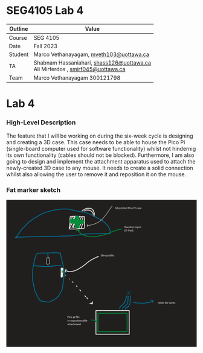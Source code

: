 # SEG4105 Lab 4

| Outline | Value |
| --- | --- |
| Course | SEG 4105 |
| Date | Fall 2023 |
| Student | Marco Vethanayagam, mveth103@uottawa.ca |
| TA | Shabnam Hassaniahari, shass126@uottawa.ca <br> Ali Mirferdos , smirf045@uottawa.ca| 
| Team | Marco Vethanayagam 300121798 <br>|

# Lab 4

### High-Level Description
The feature that I will be working on during the six-week cycle is designing and creating a 3D case. This case needs to be able to house the Pico Pi (single-board computer used for software functionality) whilst not hindernig its own functionality (cables should not be blocked). Furthermore, I am also going to design and implement the attachment apparatus used to attach the newly-created 3D case to any mouse. It needs to create a solid connection whilst also allowing the user to remove it and reposition it on the mouse.

### Fat marker sketch
<img src="fat_marker_sketch.png">
